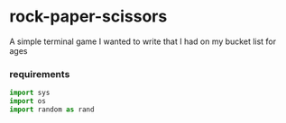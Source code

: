 # rock-paper-scissors
A simple terminal game I wanted to write that I had on my bucket list for ages

### requirements

```python
import sys
import os
import random as rand

```
